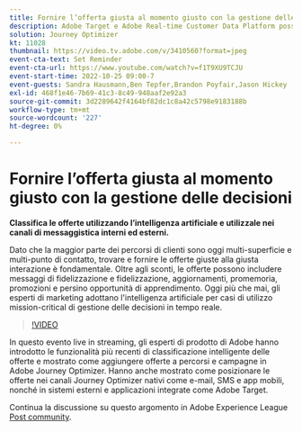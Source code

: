 ```yaml
---
title: Fornire l’offerta giusta al momento giusto con la gestione delle decisioni
description: Adobe Target e Adobe Real-time Customer Data Platform possono essere integrati per fornire un’esperienza del cliente più personalizzata. In questo evento in diretta streaming, scopri come l’integrazione di queste due piattaforme può aiutare le aziende a raccogliere dati in tempo reale e quindi a creare e testare esperienze mirate. Guarda il processo end-to-end di questa potente funzionalità in una dimostrazione live.
solution: Journey Optimizer
kt: 11028
thumbnail: https://video.tv.adobe.com/v/3410560?format=jpeg
event-cta-text: Set Reminder
event-cta-url: https://www.youtube.com/watch?v=f1T9XU9TCJU
event-start-time: 2022-10-25 09:00-7
event-guests: Sandra Hausmann,Ben Tepfer,Brandon Poyfair,Jason Hickey
exl-id: 468f1e46-7b69-41c3-8c49-948aaf2e92a3
source-git-commit: 3d2289642f4164bf82dc1c8a42c5798e9183188b
workflow-type: tm+mt
source-wordcount: '227'
ht-degree: 0%

---
```


# Fornire l’offerta giusta al momento giusto con la gestione delle decisioni

**Classifica le offerte utilizzando l’intelligenza artificiale e utilizzale nei canali di messaggistica interni ed esterni.**

Dato che la maggior parte dei percorsi di clienti sono oggi multi-superficie e multi-punto di contatto, trovare e fornire le offerte giuste alla giusta interazione è fondamentale. Oltre agli sconti, le offerte possono includere messaggi di fidelizzazione e fidelizzazione, aggiornamenti, promemoria, promozioni e persino opportunità di apprendimento. Oggi più che mai, gli esperti di marketing adottano l&#39;intelligenza artificiale per casi di utilizzo mission-critical di gestione delle decisioni in tempo reale.

>[!VIDEO](https://video.tv.adobe.com/v/3410560/?quality=12&learn=on)

In questo evento live in streaming, gli esperti di prodotto di Adobe hanno introdotto le funzionalità più recenti di classificazione intelligente delle offerte e mostrato come aggiungere offerte a percorsi e campagne in Adobe Journey Optimizer.  Hanno anche mostrato come posizionare le offerte nei canali Journey Optimizer nativi come e-mail, SMS e app mobili, nonché in sistemi esterni e applicazioni integrate come Adobe Target.

Continua la discussione su questo argomento in Adobe Experience League [Post community](https://experienceleaguecommunities.adobe.com/t5/journey-optimizer-discussions/experience-league-live-post-session-discussion-deliver-the-right/m-p/554802#M55).

